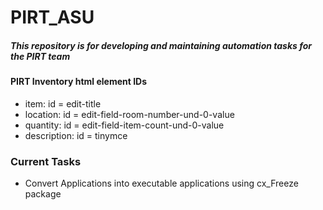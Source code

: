 # PIRT_ASU

##### This repository is for developing and maintaining automation tasks for the PIRT team


#### PIRT Inventory html element IDs
* item: id = edit-title
* location: id = edit-field-room-number-und-0-value
* quantity: id = edit-field-item-count-und-0-value
* description: id = tinymce

### Current Tasks
* Convert Applications into executable applications using cx_Freeze package
